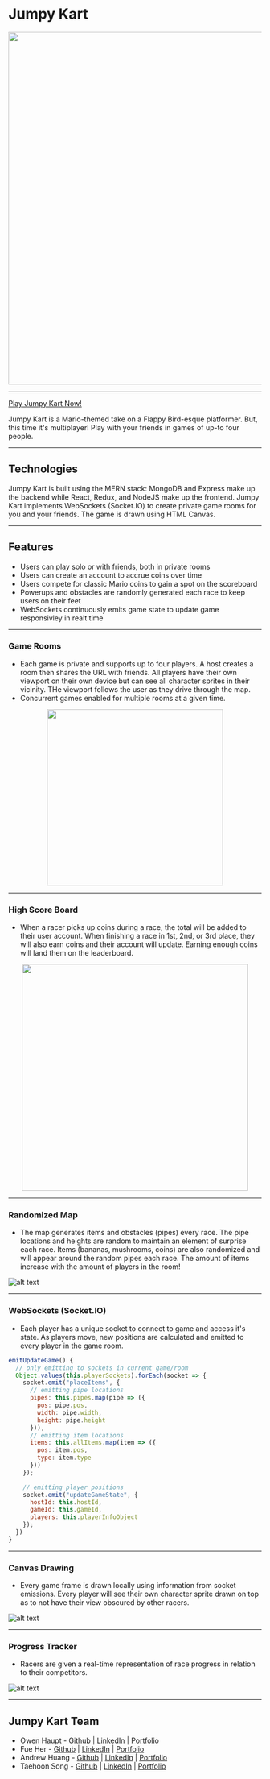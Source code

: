 # Jumpy Kart

<p width="700" align="center">
  <img src="https://github.com/FueRobertHer/jumpy_kart/blob/owenshaupt-patch-1/splash.gif" width="700">
</p>

---

[Play Jumpy Kart Now!](https://jumpykart.herokuapp.com)

Jumpy Kart is a Mario-themed take on a Flappy Bird-esque platformer. But, this time it's multiplayer! Play with your friends in games of up-to four people.

---

## Technologies

Jumpy Kart is built using the MERN stack: MongoDB and Express make up the backend while React, Redux, and NodeJS make up the frontend. Jumpy Kart implements WebSockets (<span>Socket.IO<span>) to create private game rooms for you and your friends. The game is drawn using HTML Canvas.

---

## Features

- Users can play solo or with friends, both in private rooms
- Users can create an account to accrue coins over time
- Users compete for classic Mario coins to gain a spot on the scoreboard
- Powerups and obstacles are randomly generated each race to keep users on their feet
- WebSockets continuously emits game state to update game responsivley in realt time

---

### Game Rooms

- Each game is private and supports up to four players. A host creates a room then shares the URL with friends. All players have their own viewport on their own device but can see all character sprites in their vicinity. THe viewport follows the user as they drive through the map.
- Concurrent games enabled for multiple rooms at a given time.

<p width="350" align="center">
  <img src="https://github.com/FueRobertHer/jumpy_kart/blob/owenshaupt-patch-1/join_game_room.png" width="350">
</p>

---

### High Score Board

- When a racer picks up coins during a race, the total will be added to their user account. When finishing a race in 1st, 2nd, or 3rd place, they will also earn coins and their account will update. Earning enough coins will land them on the leaderboard.

<p width="450" align="center">
  <img src="https://github.com/FueRobertHer/jumpy_kart/blob/owenshaupt-patch-1/high_score.png" width="450">
</p>

---

### Randomized Map

- The map generates items and obstacles (pipes) every race. The pipe locations and heights are random to maintain an element of surprise each race. Items (bananas, mushrooms, coins) are also randomized and will appear around the random pipes each race. The amount of items increase with the amount of players in the room!

![alt text](https://github.com/FueRobertHer/jumpy_kart/blob/owenshaupt-patch-1/items.png)

---

### WebSockets (<span>Socket.IO<span>)

- Each player has a unique socket to connect to game and access it's state. As players move, new positions are calculated and emitted to every player in the game room.

``` javascript
emitUpdateGame() {
  // only emitting to sockets in current game/room
  Object.values(this.playerSockets).forEach(socket => {
    socket.emit("placeItems", {
      // emitting pipe locations
      pipes: this.pipes.map(pipe => ({
        pos: pipe.pos,
        width: pipe.width,
        height: pipe.height
      })),
      // emitting item locations
      items: this.allItems.map(item => ({
        pos: item.pos,
        type: item.type
      }))
    });

    // emitting player positions
    socket.emit("updateGameState", {
      hostId: this.hostId,
      gameId: this.gameId,
      players: this.playerInfoObject
    });
  })
}
```

---

### Canvas Drawing

- Every game frame is drawn locally using information from socket emissions. Every player will see their own character sprite drawn on top as to not have their view obscured by other racers.

![alt text](https://github.com/FueRobertHer/jumpy_kart/blob/owenshaupt-patch-1/sprite_drawing.png)

---

### Progress Tracker

- Racers are given a real-time representation of race progress in relation to their competitors.

![alt text](https://github.com/FueRobertHer/jumpy_kart/blob/owenshaupt-patch-1/progress_tracker.png)

---

## Jumpy Kart Team

- Owen Haupt - [Github](https://github.com/owenshaupt) | [LinkedIn](https://www.linkedin.com/in/owenshaupt/) | [Portfolio]()
- Fue Her - [Github](https://github.com/FueRobertHer) | [LinkedIn]() | [Portfolio]()
- Andrew Huang - [Github](https://github.com/andrewhuangg) | [LinkedIn](https://www.linkedin.com/in/anuhangg/) | [Portfolio]()
- Taehoon Song - [Github](https://github.com/TSong23) | [LinkedIn](https://www.linkedin.com/in/taehoonsong94/) | [Portfolio]()
